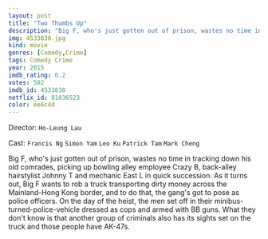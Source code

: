```yaml
---
layout: post
title: "Two Thumbs Up"
description: "Big F, who's just gotten out of prison, wastes no time in tracking down his old comrades, picking up bowling alley employee Crazy B, back-alley hairstylist Johnny T and mechanic East L in quick succession. As it turns out, Big F wants to rob a truck transporting dirty money across the Mainland-Hong Kong border, and to do that, the gang's got to pose as police officers. On the day of the heist, the men set off in their minibus-turned-police-vehicle dressed as cops and armed with BB guns. What they don't know is that another group of criminals also has its sights s.."
img: 4533838.jpg
kind: movie
genres: [Comedy,Crime]
tags: Comedy Crime 
year: 2015
imdb_rating: 6.2
votes: 502
imdb_id: 4533838
netflix_id: 81036523
color: ee6c4d
---
```

Director: `Ho-Leung Lau`  

Cast: `Francis Ng` `Simon Yam` `Leo Ku` `Patrick Tam` `Mark Cheng` 

Big F, who's just gotten out of prison, wastes no time in tracking down his old comrades, picking up bowling alley employee Crazy B, back-alley hairstylist Johnny T and mechanic East L in quick succession. As it turns out, Big F wants to rob a truck transporting dirty money across the Mainland-Hong Kong border, and to do that, the gang's got to pose as police officers. On the day of the heist, the men set off in their minibus-turned-police-vehicle dressed as cops and armed with BB guns. What they don't know is that another group of criminals also has its sights set on the truck and those people have AK-47s.